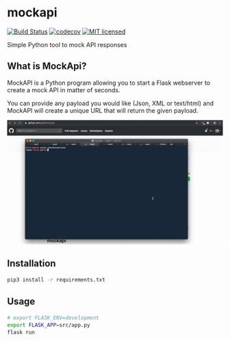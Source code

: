 # mockapi

[![Build Status](https://travis-ci.org/gabfl/mockapi.svg?branch=main)](https://travis-ci.org/gabfl/mockapi)
[![codecov](https://codecov.io/gh/gabfl/mockapi/branch/main/graph/badge.svg)](https://codecov.io/gh/gabfl/mockapi)
[![MIT licensed](https://img.shields.io/badge/license-MIT-green.svg)](https://raw.githubusercontent.com/gabfl/mockapi/main/LICENSE)

Simple Python tool to mock API responses

## What is MockApi?

MockAPI is a Python program allowing you to start a Flask webserver to create a mock API in matter of seconds.

You can provide any payload you would like (Json, XML or text/html) and MockAPI will create a unique URL that will return the given payload.

![Demo](img/demo.gif?raw=true)

## Installation

```bash
pip3 install -r requirements.txt
```

## Usage

```bash
# export FLASK_ENV=development
export FLASK_APP=src/app.py
flask run
```
